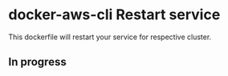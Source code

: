 # docker-aws-cli Restart service

This dockerfile will restart your service for respective cluster.

## In progress